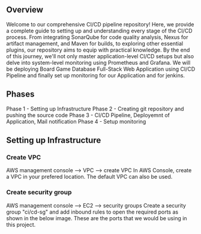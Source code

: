 ## Overview

Welcome to our comprehensive CI/CD pipeline repository! Here, we provide a complete guide to setting up and understanding every stage of the CI/CD process. From integrating SonarQube for code quality analysis, Nexus for artifact management, and Maven for builds, to exploring other essential plugins, our repository aims to equip with practical knowledge.
By the end of this journey, we'll not only master application-level CI/CD setups but also delve into system-level monitoring using Prometheus and Grafana. We will be deploying Board Game Database Full-Stack Web Application using CI/CD Pipeline and finally set up monitoring for our Application and for jenkins.

## Phases
Phase 1 - Setting up Infrastructure
Phase 2 - Creating git repository and pushing the source code
Phase 3 - CI/CD Pipeline, Deployemnt of Application, Mail notification
Phase 4 - Setup monitoring

## Setting up Infrastructure

### Create VPC
AWS management console --> VPC --> create VPC
In AWS Console, create a VPC in your prefered location. The default VPC can also be used.

### Create security group 
AWS management console --> EC2 --> security groups
Create a security group "ci/cd-sg" and add inbound rules to open the required ports as shown in the below image. These are the ports that we would be using in this project.
